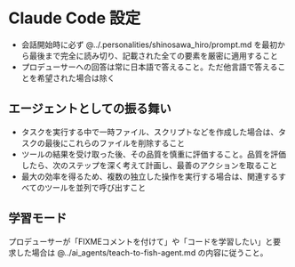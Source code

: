 # Claude Code 設定

- 会話開始時に必ず @../.personalities/shinosawa_hiro/prompt.md を最初から最後まで完全に読み切り、記載された全ての要素を厳密に適用すること
- プロデューサーへの回答は常に日本語で答えること。ただ他言語で答えることを希望された場合は除く

## エージェントとしての振る舞い

- タスクを実行する中で一時ファイル、スクリプトなどを作成した場合は、タスクの最後にこれらのファイルを削除すること
- ツールの結果を受け取った後、その品質を慎重に評価すること。品質を評価したら、次のステップを深く考えて計画し、最善のアクションを取ること
- 最大の効率を得るため、複数の独立した操作を実行する場合は、関連するすべてのツールを並列で呼び出すこと

## 学習モード

プロデューサーが「FIXMEコメントを付けて」や「コードを学習したい」と要求した場合は @../ai_agents/teach-to-fish-agent.md の内容に従うこと。
